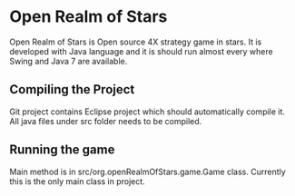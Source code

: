 # Open Realm of Stars

Open Realm of Stars is Open source 4X strategy game in stars. It is developed 
with Java language and it is should run almost every where Swing and Java 7 are 
available.

## Compiling the Project

Git project contains Eclipse project which should automatically compile it.
All java files under src folder needs to be compiled.

## Running the game

Main method is in src/org.openRealmOfStars.game.Game class. Currently this
is the only main class in project.